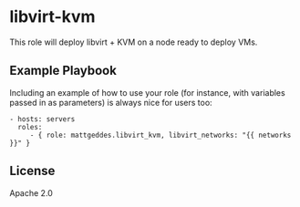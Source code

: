 libvirt-kvm
===========

This role will deploy libvirt + KVM on a node ready to deploy VMs.

Example Playbook
----------------

Including an example of how to use your role (for instance, with variables passed in as parameters) is always nice for users too:

    - hosts: servers
      roles:
         - { role: mattgeddes.libvirt_kvm, libvirt_networks: "{{ networks }}" }

License
-------

Apache 2.0


